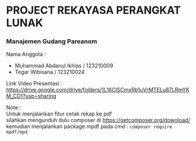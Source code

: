 # PROJECT REKAYASA PERANGKAT LUNAK 

### Manajemen Gudang Pareanom

Nama Anggota :
* Muhammad Abdanul Ikhlas / 123210009
* Tegar Wibisana / 123210024

Link Video Presentasi : https://drive.google.com/drive/folders/1L16ClSCmxRb1uVrMTELu87LRmYKM_CD1?usp=sharing <br>

Note : <br>
Untuk menjalankan fitur cetak rekap ke pdf <br> silahkan mengunduh dulu composer di https://getcomposer.org/download/ <br>
kemudian menjalankan package mpdf pada cmd : ```composer require mpdf/mpd```
